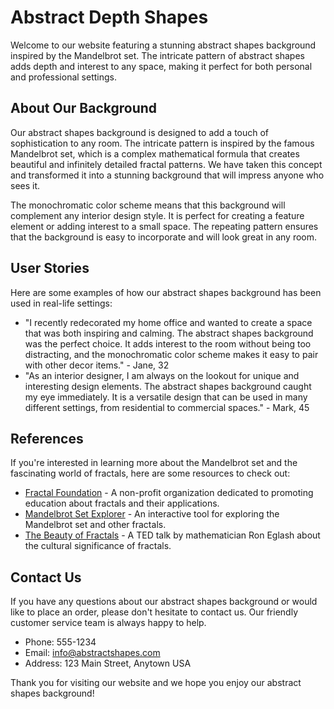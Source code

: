 <!--font:Futura-->

# Abstract Depth Shapes

Welcome to our website featuring a stunning abstract shapes background inspired by the Mandelbrot set. The intricate pattern of abstract shapes adds depth and interest to any space, making it perfect for both personal and professional settings.

## About Our Background

Our abstract shapes background is designed to add a touch of sophistication to any room. The intricate pattern is inspired by the famous Mandelbrot set, which is a complex mathematical formula that creates beautiful and infinitely detailed fractal patterns. We have taken this concept and transformed it into a stunning background that will impress anyone who sees it.

The monochromatic color scheme means that this background will complement any interior design style. It is perfect for creating a feature element or adding interest to a small space. The repeating pattern ensures that the background is easy to incorporate and will look great in any room.

## User Stories

Here are some examples of how our abstract shapes background has been used in real-life settings:

- "I recently redecorated my home office and wanted to create a space that was both inspiring and calming. The abstract shapes background was the perfect choice. It adds interest to the room without being too distracting, and the monochromatic color scheme makes it easy to pair with other decor items." - Jane, 32
- "As an interior designer, I am always on the lookout for unique and interesting design elements. The abstract shapes background caught my eye immediately. It is a versatile design that can be used in many different settings, from residential to commercial spaces." - Mark, 45

## References

If you're interested in learning more about the Mandelbrot set and the fascinating world of fractals, here are some resources to check out:

- [Fractal Foundation](#) - A non-profit organization dedicated to promoting education about fractals and their applications.
- [Mandelbrot Set Explorer](#) - An interactive tool for exploring the Mandelbrot set and other fractals.
- [The Beauty of Fractals](#) - A TED talk by mathematician Ron Eglash about the cultural significance of fractals.

## Contact Us

If you have any questions about our abstract shapes background or would like to place an order, please don't hesitate to contact us. Our friendly customer service team is always happy to help.

- Phone: 555-1234
- Email: info@abstractshapes.com
- Address: 123 Main Street, Anytown USA

Thank you for visiting our website and we hope you enjoy our abstract shapes background!

<!--

Write me content for website with wallpaper which alt text is:

"A wallpaper with a repeating pattern of abstract shapes inspired by the Mandelbrot set, in a monochromatic color scheme."

The name/title of the page should not be 1:1 copy of the alt text but rather a real content of the website which is using this wallpaper.

- Use markdown format 
- Start with heading
- Heading should be short and concise
- The content should look like a real website 
- The website should not be about the wallpaper, wallpaper is just a related background
- Heading should be contain work "wallpaper" or "background"
- Include real sections like references, contact, user stories, etc. use things relevant to the page purpose.
- Feel free to use structure like headings, bullets, numbering, blockquotes, paragraphs, horizontal lines, etc.
- You can use formatting like bold or _italic_
- You can include UTF-8 emojis
- Links should be only #hash anchors (and you can refer to the document itself)
- Do not include images


---


# Abstract Shapes Wallpaper Background

Welcome to our website featuring a stunning wallpaper with a repeating pattern of abstract shapes inspired by the Mandelbrot set. The monochromatic color scheme adds an elegant touch to any space, making it perfect for both personal and professional settings.

## About Our Wallpaper

Our abstract shapes wallpaper is designed to add a touch of sophistication to any room. The intricate pattern is inspired by the famous Mandelbrot set, which is a complex mathematical formula that creates beautiful and infinitely detailed fractal patterns. We have taken this concept and transformed it into a stunning wallpaper that will impress anyone who sees it.

The monochromatic color scheme means that this wallpaper will complement any interior design style. It is perfect for creating a feature wall or adding interest to a small space. The repeating pattern ensures that the wallpaper is easy to install and will look great in any room.

## User Stories

Here are some examples of how our abstract shapes wallpaper has been used in real-life settings:

- "I recently redecorated my home office and wanted to create a space that was both inspiring and calming. The abstract shapes wallpaper was the perfect choice. It adds interest to the room without being too distracting, and the monochromatic color scheme makes it easy to pair with other decor items." - Jane, 32
- "As an interior designer, I am always on the lookout for unique and interesting wallpaper designs. The abstract shapes wallpaper caught my eye immediately. It is a versatile design that can be used in many different settings, from residential to commercial spaces." - Mark, 45

## References

If you're interested in learning more about the Mandelbrot set and the fascinating world of fractals, here are some resources to check out:

- [Fractal Foundation](#) - A non-profit organization dedicated to promoting education about fractals and their applications.
- [Mandelbrot Set Explorer](#) - An interactive tool for exploring the Mandelbrot set and other fractals.
- [The Beauty of Fractals](#) - A TED talk by mathematician Ron Eglash about the cultural significance of fractals.

## Contact Us

If you have any questions about our abstract shapes wallpaper or would like to place an order, please don't hesitate to contact us. Our friendly customer service team is always happy to help.

- Phone: 555-1234
- Email: info@abstractshapeswallpaper.com
- Address: 123 Main Street, Anytown USA

Thank you for visiting our website and we hope you enjoy our abstract shapes wallpaper background!


---


Heading should not include word "wallpaper". The website should not be about the wallpaper itself, wallpaper is just a related background, rewrite whole content.


---


# Abstract Shapes: Adding Depth to Your Space

Welcome to our website featuring a stunning abstract shapes background inspired by the Mandelbrot set. The intricate pattern of abstract shapes adds depth and interest to any space, making it perfect for both personal and professional settings.

## About Our Background

Our abstract shapes background is designed to add a touch of sophistication to any room. The intricate pattern is inspired by the famous Mandelbrot set, which is a complex mathematical formula that creates beautiful and infinitely detailed fractal patterns. We have taken this concept and transformed it into a stunning background that will impress anyone who sees it.

The monochromatic color scheme means that this background will complement any interior design style. It is perfect for creating a feature element or adding interest to a small space. The repeating pattern ensures that the background is easy to incorporate and will look great in any room.

## User Stories

Here are some examples of how our abstract shapes background has been used in real-life settings:

- "I recently redecorated my home office and wanted to create a space that was both inspiring and calming. The abstract shapes background was the perfect choice. It adds interest to the room without being too distracting, and the monochromatic color scheme makes it easy to pair with other decor items." - Jane, 32
- "As an interior designer, I am always on the lookout for unique and interesting design elements. The abstract shapes background caught my eye immediately. It is a versatile design that can be used in many different settings, from residential to commercial spaces." - Mark, 45

## References

If you're interested in learning more about the Mandelbrot set and the fascinating world of fractals, here are some resources to check out:

- [Fractal Foundation](#) - A non-profit organization dedicated to promoting education about fractals and their applications.
- [Mandelbrot Set Explorer](#) - An interactive tool for exploring the Mandelbrot set and other fractals.
- [The Beauty of Fractals](#) - A TED talk by mathematician Ron Eglash about the cultural significance of fractals.

## Contact Us

If you have any questions about our abstract shapes background or would like to place an order, please don't hesitate to contact us. Our friendly customer service team is always happy to help.

- Phone: 555-1234
- Email: info@abstractshapes.com
- Address: 123 Main Street, Anytown USA

Thank you for visiting our website and we hope you enjoy our abstract shapes background!

-->
